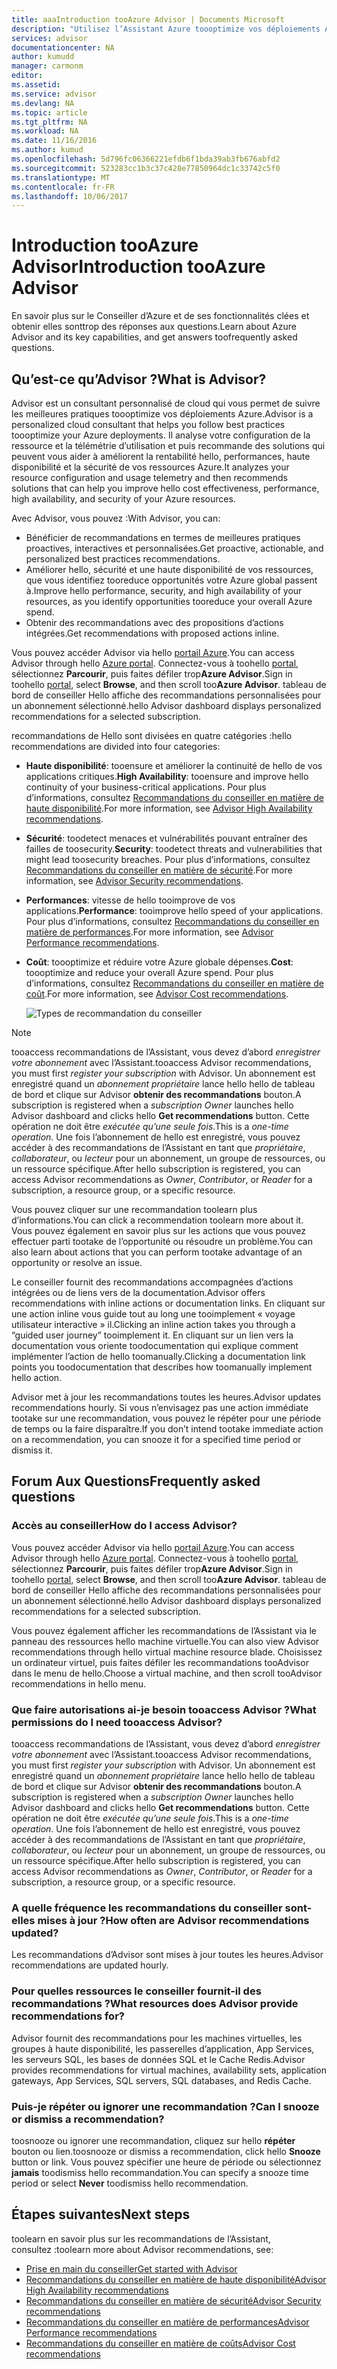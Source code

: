 ```yaml
---
title: aaaIntroduction tooAzure Advisor | Documents Microsoft
description: "Utilisez l’Assistant Azure toooptimize vos déploiements Azure."
services: advisor
documentationcenter: NA
author: kumudd
manager: carmonm
editor: 
ms.assetid: 
ms.service: advisor
ms.devlang: NA
ms.topic: article
ms.tgt_pltfrm: NA
ms.workload: NA
ms.date: 11/16/2016
ms.author: kumud
ms.openlocfilehash: 5d796fc06366221efdb6f1bda39ab3fb676abfd2
ms.sourcegitcommit: 523283cc1b3c37c428e77850964dc1c33742c5f0
ms.translationtype: MT
ms.contentlocale: fr-FR
ms.lasthandoff: 10/06/2017
---
```

# <a name="introduction-tooazure-advisor"></a><span data-ttu-id="c209a-103">Introduction tooAzure Advisor</span><span class="sxs-lookup"><span data-stu-id="c209a-103">Introduction tooAzure Advisor</span></span>

<span data-ttu-id="c209a-104">En savoir plus sur le Conseiller d’Azure et de ses fonctionnalités clées et obtenir elles sonttrop des réponses aux questions.</span><span class="sxs-lookup"><span data-stu-id="c209a-104">Learn about Azure Advisor and its key capabilities, and get answers toofrequently asked questions.</span></span>

## <a name="what-is-advisor"></a><span data-ttu-id="c209a-105">Qu’est-ce qu’Advisor ?</span><span class="sxs-lookup"><span data-stu-id="c209a-105">What is Advisor?</span></span>
<span data-ttu-id="c209a-106">Advisor est un consultant personnalisé de cloud qui vous permet de suivre les meilleures pratiques toooptimize vos déploiements Azure.</span><span class="sxs-lookup"><span data-stu-id="c209a-106">Advisor is a personalized cloud consultant that helps you follow best practices toooptimize your Azure deployments.</span></span> <span data-ttu-id="c209a-107">Il analyse votre configuration de la ressource et la télémétrie d’utilisation et puis recommande des solutions qui peuvent vous aider à améliorent la rentabilité hello, performances, haute disponibilité et la sécurité de vos ressources Azure.</span><span class="sxs-lookup"><span data-stu-id="c209a-107">It analyzes your resource configuration and usage telemetry and then recommends solutions that can help you improve hello cost effectiveness, performance, high availability, and security of your Azure resources.</span></span>

<span data-ttu-id="c209a-108">Avec Advisor, vous pouvez :</span><span class="sxs-lookup"><span data-stu-id="c209a-108">With Advisor, you can:</span></span>
* <span data-ttu-id="c209a-109">Bénéficier de recommandations en termes de meilleures pratiques proactives, interactives et personnalisées.</span><span class="sxs-lookup"><span data-stu-id="c209a-109">Get proactive, actionable, and personalized best practices recommendations.</span></span> 
* <span data-ttu-id="c209a-110">Améliorer hello, sécurité et une haute disponibilité de vos ressources, que vous identifiez tooreduce opportunités votre Azure global passent à.</span><span class="sxs-lookup"><span data-stu-id="c209a-110">Improve hello performance, security, and high availability of your resources, as you identify opportunities tooreduce your overall Azure spend.</span></span>
* <span data-ttu-id="c209a-111">Obtenir des recommandations avec des propositions d’actions intégrées.</span><span class="sxs-lookup"><span data-stu-id="c209a-111">Get recommendations with proposed actions inline.</span></span>

<span data-ttu-id="c209a-112">Vous pouvez accéder Advisor via hello [portail Azure](https://aka.ms/azureadvisordashboard).</span><span class="sxs-lookup"><span data-stu-id="c209a-112">You can access Advisor through hello [Azure portal](https://aka.ms/azureadvisordashboard).</span></span> <span data-ttu-id="c209a-113">Connectez-vous à toohello [portal](https://portal.azure.com), sélectionnez **Parcourir**, puis faites défiler trop**Azure Advisor**.</span><span class="sxs-lookup"><span data-stu-id="c209a-113">Sign in toohello [portal](https://portal.azure.com), select **Browse**, and then scroll too**Azure Advisor**.</span></span> <span data-ttu-id="c209a-114">tableau de bord de conseiller Hello affiche des recommandations personnalisées pour un abonnement sélectionné.</span><span class="sxs-lookup"><span data-stu-id="c209a-114">hello Advisor dashboard displays personalized recommendations for a selected subscription.</span></span> 

<span data-ttu-id="c209a-115">recommandations de Hello sont divisées en quatre catégories :</span><span class="sxs-lookup"><span data-stu-id="c209a-115">hello recommendations are divided into four categories:</span></span> 

* <span data-ttu-id="c209a-116">**Haute disponibilité**: tooensure et améliorer la continuité de hello de vos applications critiques.</span><span class="sxs-lookup"><span data-stu-id="c209a-116">**High Availability**: tooensure and improve hello continuity of your business-critical applications.</span></span> <span data-ttu-id="c209a-117">Pour plus d’informations, consultez [Recommandations du conseiller en matière de haute disponibilité](advisor-high-availability-recommendations.md).</span><span class="sxs-lookup"><span data-stu-id="c209a-117">For more information, see [Advisor High Availability recommendations](advisor-high-availability-recommendations.md).</span></span>

* <span data-ttu-id="c209a-118">**Sécurité**: toodetect menaces et vulnérabilités pouvant entraîner des failles de toosecurity.</span><span class="sxs-lookup"><span data-stu-id="c209a-118">**Security**: toodetect threats and vulnerabilities that might lead toosecurity breaches.</span></span> <span data-ttu-id="c209a-119">Pour plus d’informations, consultez [Recommandations du conseiller en matière de sécurité](advisor-security-recommendations.md).</span><span class="sxs-lookup"><span data-stu-id="c209a-119">For more information, see [Advisor Security recommendations](advisor-security-recommendations.md).</span></span>

* <span data-ttu-id="c209a-120">**Performances**: vitesse de hello tooimprove de vos applications.</span><span class="sxs-lookup"><span data-stu-id="c209a-120">**Performance**: tooimprove hello speed of your applications.</span></span> <span data-ttu-id="c209a-121">Pour plus d’informations, consultez [Recommandations du conseiller en matière de performances](advisor-performance-recommendations.md).</span><span class="sxs-lookup"><span data-stu-id="c209a-121">For more information, see [Advisor Performance recommendations](advisor-performance-recommendations.md).</span></span>

* <span data-ttu-id="c209a-122">**Coût**: toooptimize et réduire votre Azure globale dépenses.</span><span class="sxs-lookup"><span data-stu-id="c209a-122">**Cost**: toooptimize and reduce your overall Azure spend.</span></span> <span data-ttu-id="c209a-123">Pour plus d’informations, consultez [Recommandations du conseiller en matière de coût](advisor-cost-recommendations.md).</span><span class="sxs-lookup"><span data-stu-id="c209a-123">For more information, see [Advisor Cost recommendations](advisor-cost-recommendations.md).</span></span>

  ![Types de recommandation du conseiller](./media/advisor-overview/advisor-all-tab-examples.png)

> [!NOTE]
> <span data-ttu-id="c209a-125">tooaccess recommandations de l’Assistant, vous devez d’abord *enregistrer votre abonnement* avec l’Assistant.</span><span class="sxs-lookup"><span data-stu-id="c209a-125">tooaccess Advisor recommendations, you must first *register your subscription* with Advisor.</span></span> <span data-ttu-id="c209a-126">Un abonnement est enregistré quand un *abonnement propriétaire* lance hello hello de tableau de bord et clique sur Advisor **obtenir des recommandations** bouton.</span><span class="sxs-lookup"><span data-stu-id="c209a-126">A subscription is registered when a *subscription Owner* launches hello Advisor dashboard and clicks hello **Get recommendations** button.</span></span> <span data-ttu-id="c209a-127">Cette opération ne doit être *exécutée qu’une seule fois*.</span><span class="sxs-lookup"><span data-stu-id="c209a-127">This is a *one-time operation*.</span></span> <span data-ttu-id="c209a-128">Une fois l’abonnement de hello est enregistré, vous pouvez accéder à des recommandations de l’Assistant en tant que *propriétaire*, *collaborateur*, ou *lecteur* pour un abonnement, un groupe de ressources, ou un ressource spécifique.</span><span class="sxs-lookup"><span data-stu-id="c209a-128">After hello subscription is registered, you can access Advisor recommendations as *Owner*, *Contributor*, or *Reader* for a subscription, a resource group, or a specific resource.</span></span>

<span data-ttu-id="c209a-129">Vous pouvez cliquer sur une recommandation toolearn plus d’informations.</span><span class="sxs-lookup"><span data-stu-id="c209a-129">You can click a recommendation toolearn more about it.</span></span> <span data-ttu-id="c209a-130">Vous pouvez également en savoir plus sur les actions que vous pouvez effectuer parti tootake de l’opportunité ou résoudre un problème.</span><span class="sxs-lookup"><span data-stu-id="c209a-130">You can also learn about actions that you can perform tootake advantage of an opportunity or resolve an issue.</span></span> 

<span data-ttu-id="c209a-131">Le conseiller fournit des recommandations accompagnées d’actions intégrées ou de liens vers de la documentation.</span><span class="sxs-lookup"><span data-stu-id="c209a-131">Advisor offers recommendations with inline actions or documentation links.</span></span> <span data-ttu-id="c209a-132">En cliquant sur une action inline vous guide tout au long une tooimplement « voyage utilisateur interactive » il.</span><span class="sxs-lookup"><span data-stu-id="c209a-132">Clicking an inline action takes you through a “guided user journey” tooimplement it.</span></span> <span data-ttu-id="c209a-133">En cliquant sur un lien vers la documentation vous oriente toodocumentation qui explique comment implémenter l’action de hello toomanually.</span><span class="sxs-lookup"><span data-stu-id="c209a-133">Clicking a documentation link points you toodocumentation that describes how toomanually implement hello action.</span></span> 

<span data-ttu-id="c209a-134">Advisor met à jour les recommandations toutes les heures.</span><span class="sxs-lookup"><span data-stu-id="c209a-134">Advisor updates recommendations hourly.</span></span> <span data-ttu-id="c209a-135">Si vous n’envisagez pas une action immédiate tootake sur une recommandation, vous pouvez le répéter pour une période de temps ou la faire disparaître.</span><span class="sxs-lookup"><span data-stu-id="c209a-135">If you don’t intend tootake immediate action on a recommendation, you can snooze it for a specified time period or dismiss it.</span></span> 

## <a name="frequently-asked-questions"></a><span data-ttu-id="c209a-136">Forum Aux Questions</span><span class="sxs-lookup"><span data-stu-id="c209a-136">Frequently asked questions</span></span>

### <a name="how-do-i-access-advisor"></a><span data-ttu-id="c209a-137">Accès au conseiller</span><span class="sxs-lookup"><span data-stu-id="c209a-137">How do I access Advisor?</span></span>
<span data-ttu-id="c209a-138">Vous pouvez accéder Advisor via hello [portail Azure](https://aka.ms/azureadvisordashboard).</span><span class="sxs-lookup"><span data-stu-id="c209a-138">You can access Advisor through hello [Azure portal](https://aka.ms/azureadvisordashboard).</span></span> <span data-ttu-id="c209a-139">Connectez-vous à toohello [portal](https://portal.azure.com), sélectionnez **Parcourir**, puis faites défiler trop**Azure Advisor**.</span><span class="sxs-lookup"><span data-stu-id="c209a-139">Sign in toohello [portal](https://portal.azure.com), select **Browse**, and then scroll too**Azure Advisor**.</span></span> <span data-ttu-id="c209a-140">tableau de bord de conseiller Hello affiche des recommandations personnalisées pour un abonnement sélectionné.</span><span class="sxs-lookup"><span data-stu-id="c209a-140">hello Advisor dashboard displays personalized recommendations for a selected subscription.</span></span> 

<span data-ttu-id="c209a-141">Vous pouvez également afficher les recommandations de l’Assistant via le panneau des ressources hello machine virtuelle.</span><span class="sxs-lookup"><span data-stu-id="c209a-141">You can also view Advisor recommendations through hello virtual machine resource blade.</span></span> <span data-ttu-id="c209a-142">Choisissez un ordinateur virtuel, puis faites défiler les recommandations tooAdvisor dans le menu de hello.</span><span class="sxs-lookup"><span data-stu-id="c209a-142">Choose a virtual machine, and then scroll tooAdvisor recommendations in hello menu.</span></span> 

### <a name="what-permissions-do-i-need-tooaccess-advisor"></a><span data-ttu-id="c209a-143">Que faire autorisations ai-je besoin tooaccess Advisor ?</span><span class="sxs-lookup"><span data-stu-id="c209a-143">What permissions do I need tooaccess Advisor?</span></span>

<span data-ttu-id="c209a-144">tooaccess recommandations de l’Assistant, vous devez d’abord *enregistrer votre abonnement* avec l’Assistant.</span><span class="sxs-lookup"><span data-stu-id="c209a-144">tooaccess Advisor recommendations, you must first *register your subscription* with Advisor.</span></span> <span data-ttu-id="c209a-145">Un abonnement est enregistré quand un *abonnement propriétaire* lance hello hello de tableau de bord et clique sur Advisor **obtenir des recommandations** bouton.</span><span class="sxs-lookup"><span data-stu-id="c209a-145">A subscription is registered when a *subscription Owner* launches hello Advisor dashboard and clicks hello **Get recommendations** button.</span></span> <span data-ttu-id="c209a-146">Cette opération ne doit être *exécutée qu’une seule fois*.</span><span class="sxs-lookup"><span data-stu-id="c209a-146">This is a *one-time operation*.</span></span> <span data-ttu-id="c209a-147">Une fois l’abonnement de hello est enregistré, vous pouvez accéder à des recommandations de l’Assistant en tant que *propriétaire*, *collaborateur*, ou *lecteur* pour un abonnement, un groupe de ressources, ou un ressource spécifique.</span><span class="sxs-lookup"><span data-stu-id="c209a-147">After hello subscription is registered, you can access Advisor recommendations as *Owner*, *Contributor*, or *Reader* for a subscription, a resource group, or a specific resource.</span></span>

### <a name="how-often-are-advisor-recommendations-updated"></a><span data-ttu-id="c209a-148">A quelle fréquence les recommandations du conseiller sont-elles mises à jour ?</span><span class="sxs-lookup"><span data-stu-id="c209a-148">How often are Advisor recommendations updated?</span></span>

<span data-ttu-id="c209a-149">Les recommandations d’Advisor sont mises à jour toutes les heures.</span><span class="sxs-lookup"><span data-stu-id="c209a-149">Advisor recommendations are updated hourly.</span></span>

### <a name="what-resources-does-advisor-provide-recommendations-for"></a><span data-ttu-id="c209a-150">Pour quelles ressources le conseiller fournit-il des recommandations ?</span><span class="sxs-lookup"><span data-stu-id="c209a-150">What resources does Advisor provide recommendations for?</span></span>

<span data-ttu-id="c209a-151">Advisor fournit des recommandations pour les machines virtuelles, les groupes à haute disponibilité, les passerelles d’application, App Services, les serveurs SQL, les bases de données SQL et le Cache Redis.</span><span class="sxs-lookup"><span data-stu-id="c209a-151">Advisor provides recommendations for virtual machines, availability sets, application gateways, App Services, SQL servers, SQL databases, and Redis Cache.</span></span>

### <a name="can-i-snooze-or-dismiss-a-recommendation"></a><span data-ttu-id="c209a-152">Puis-je répéter ou ignorer une recommandation ?</span><span class="sxs-lookup"><span data-stu-id="c209a-152">Can I snooze or dismiss a recommendation?</span></span>

<span data-ttu-id="c209a-153">toosnooze ou ignorer une recommandation, cliquez sur hello **répéter** bouton ou lien.</span><span class="sxs-lookup"><span data-stu-id="c209a-153">toosnooze or dismiss a recommendation, click hello **Snooze** button or link.</span></span> <span data-ttu-id="c209a-154">Vous pouvez spécifier une heure de période ou sélectionnez **jamais** toodismiss hello recommandation.</span><span class="sxs-lookup"><span data-stu-id="c209a-154">You can specify a snooze time period or select **Never** toodismiss hello recommendation.</span></span>

## <a name="next-steps"></a><span data-ttu-id="c209a-155">Étapes suivantes</span><span class="sxs-lookup"><span data-stu-id="c209a-155">Next steps</span></span>

<span data-ttu-id="c209a-156">toolearn en savoir plus sur les recommandations de l’Assistant, consultez :</span><span class="sxs-lookup"><span data-stu-id="c209a-156">toolearn more about Advisor recommendations, see:</span></span>

* [<span data-ttu-id="c209a-157">Prise en main du conseiller</span><span class="sxs-lookup"><span data-stu-id="c209a-157">Get started with Advisor</span></span>](advisor-get-started.md)
* [<span data-ttu-id="c209a-158">Recommandations du conseiller en matière de haute disponibilité</span><span class="sxs-lookup"><span data-stu-id="c209a-158">Advisor High Availability recommendations</span></span>](advisor-high-availability-recommendations.md)
* [<span data-ttu-id="c209a-159">Recommandations du conseiller en matière de sécurité</span><span class="sxs-lookup"><span data-stu-id="c209a-159">Advisor Security recommendations</span></span>](advisor-security-recommendations.md)
* [<span data-ttu-id="c209a-160">Recommandations du conseiller en matière de performances</span><span class="sxs-lookup"><span data-stu-id="c209a-160">Advisor Performance recommendations</span></span>](advisor-performance-recommendations.md)
* [<span data-ttu-id="c209a-161">Recommandations du conseiller en matière de coûts</span><span class="sxs-lookup"><span data-stu-id="c209a-161">Advisor Cost recommendations</span></span>](advisor-cost-recommendations.md)

